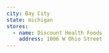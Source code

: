 ```yaml
---
city: Bay City
state: michigan
stores:
  - name: Discount Health Foods
    address: 1006 W Ohio Street
---
```

